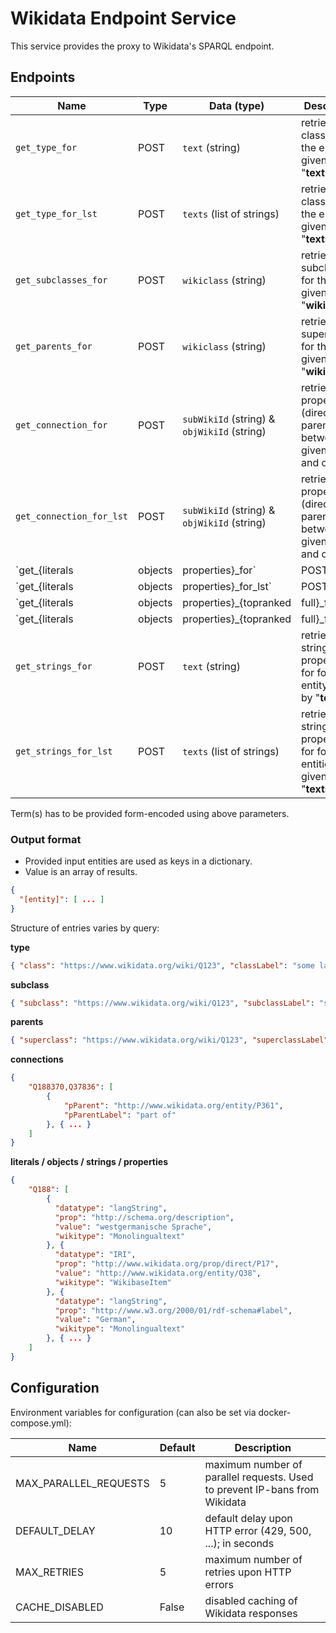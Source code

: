 # Wikidata Endpoint Service

This service provides the proxy to Wikidata's SPARQL endpoint.

## Endpoints

| Name                                          | Type | Data   (type)                                  | Description |
|-----------------                              |------|-----------                                     |----------------|
| `get_type_for`                                | POST | `text` (string)                                | retrieve all classes for the entity given by  "**text**" |
| `get_type_for_lst`                            | POST | `texts` (list of strings)                      | retrieve all classed for the entities given by "**texts**" |
| `get_subclasses_for`                          | POST | `wikiclass` (string)                           | retrieve subclasses for the entity given by "**wikiclass**" |
| `get_parents_for`                             | POST | `wikiclass` (string)                           | retrieve superclasses for the entity given by "**wikiclass**" |
| `get_connection_for`                          | POST | `subWikiId` (string) & `objWikiId` (string)    | retrieve properties (direct and parents) between the given subj and obj |
| `get_connection_for_lst`                      | POST | `subWikiId` (string) & `objWikiId` (string)    | retrieve properties (direct and parents) between the given subj and obj |
| `get_{literals|objects|properties}_for`       | POST | `text` (string)                                | retrieve {literal|object|all} properties for for the entity given by "**text**"; generic version |
| `get_{literals|objects|properties}_for_lst`   | POST | `texts` (list of strings)                      | retrieve {literal|object|all} properties for for the entities given by "**texts**"; generic version |
| `get_{literals|objects|properties}_{topranked|full}_for`       | POST | `text` (string)               | retrieve {top-ranked|all} {literal|object|all} properties for for the entity given by "**text**" |
| `get_{literals|objects|properties}_{topranked|full}_for_lst`   | POST | `texts` (list of strings)     | retrieve {top-ranked|all} {literal|object|all} properties for for the entities given by "**texts**" |
| `get_strings_for`                             | POST | `text` (string)                                | retrieve string properties for for the entity given by "**text**" |
| `get_strings_for_lst`                         | POST | `texts` (list of strings)                      | retrieve string properties for for the entities given by "**texts**" |


Term(s) has to be provided form-encoded using above parameters.

### Output format

* Provided input entities are used as keys in a dictionary.
* Value is an array of results.

```json
{
  "[entity]": [ ... ]
}
```

Structure of entries varies by query:

**type**

```json
{ "class": "https://www.wikidata.org/wiki/Q123", "classLabel": "some label" }
```

**subclass**

```json
{ "subclass": "https://www.wikidata.org/wiki/Q123", "subclassLabel": "some label" }
```

**parents**

```json
{ "superclass": "https://www.wikidata.org/wiki/Q123", "superclassLabel": "some label" }
```

**connections**
```json
{
    "Q188370,Q37836": [
        {
            "pParent": "http://www.wikidata.org/entity/P361",
            "pParentLabel": "part of"
        }, { ... }
    ]
}
```

**literals / objects / strings / properties**
```json
{
    "Q188": [
        {
          "datatype": "langString",
          "prop": "http://schema.org/description",
          "value": "westgermanische Sprache",
          "wikitype": "Monolingualtext"
        }, {
          "datatype": "IRI",
          "prop": "http://www.wikidata.org/prop/direct/P17",
          "value": "http://www.wikidata.org/entity/Q38",
          "wikitype": "WikibaseItem"
        }, {
          "datatype": "langString",
          "prop": "http://www.w3.org/2000/01/rdf-schema#label",
          "value": "German",
          "wikitype": "Monolingualtext"
        }, { ... }
    ]
}
```

## Configuration

Environment variables for configuration (can also be set via docker-compose.yml):

| Name                  | Default | Description                                                                |
|-----------------------|---------|----------------------------------------------------------------------------|
| MAX_PARALLEL_REQUESTS | 5       | maximum number of parallel requests. Used to prevent IP-bans from Wikidata |
| DEFAULT_DELAY         | 10      | default delay upon HTTP error (429, 500, ...); in seconds                  |
| MAX_RETRIES           | 5       | maximum number of retries upon HTTP errors                                 |
| CACHE_DISABLED        | False   | disabled caching of Wikidata responses                                     |
